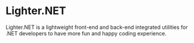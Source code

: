 # Lighter.NET
Lighter.NET is a lightweight front-end and back-end integrated utilities for .NET developers to have more fun and happy coding experience.
